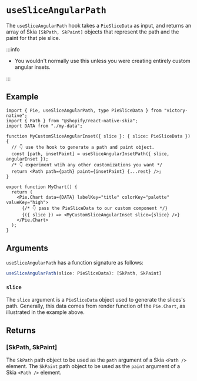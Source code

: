 # `useSliceAngularPath`

The `useSliceAngularPath` hook takes a `PieSliceData` as input, and returns an array of Skia `[SkPath, SkPaint]` objects that represent the path and the paint for that pie slice.

:::info

- You wouldn't normally use this unless you were creating entirely custom angular insets.

:::

## Example

```tsx
import { Pie, useSliceAngularPath, type PieSliceData } from "victory-native";
import { Path } from "@shopify/react-native-skia";
import DATA from "./my-data";

function MyCustomSliceAngularInset({ slice }: { slice: PieSliceData }) {
  // 👇 use the hook to generate a path and paint object.
  const [path, insetPaint] = useSliceAngularInsetPath({ slice, angularInset });
  /* 👇 experiment wtih any other customizations you want */
  return <Path path={path} paint={insetPaint} {...rest} />;
}

export function MyChart() {
  return (
    <Pie.Chart data={DATA} labelKey="title" colorKey="palette" valueKey="high">
      {/* 👇 pass the PieSliceData to our custom component */}
      {({ slice }) => <MyCustomSliceAngularInset slice={slice} />}
    </Pie.Chart>
  );
}
```

## Arguments

`useSliceAngularPath` has a function signature as follows:

```ts
useSliceAngularPath(slice: PieSliceData): [SkPath, SkPaint]
```

### `slice`

The `slice` argument is a `PieSliceData` object used to generate the slices's path. Generally, this data comes from render function of the `Pie.Chart`, as illustrated in the example above.

## Returns

### [SkPath, SkPaint]

The `SkPath` path object to be used as the `path` argument of a Skia `<Path />` element. The `SkPaint` path object to be used as the `paint` argument of a Skia `<Path />` element.

